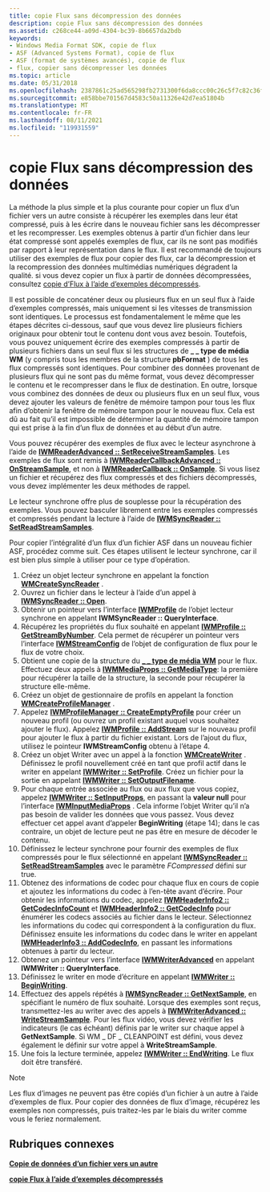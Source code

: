 ```yaml
---
title: copie Flux sans décompression des données
description: copie Flux sans décompression des données
ms.assetid: c268ce44-a09d-4304-bc39-8b6657da2bdb
keywords:
- Windows Media Format SDK, copie de flux
- ASF (Advanced Systems Format), copie de flux
- ASF (format de systèmes avancés), copie de flux
- flux, copier sans décompresser les données
ms.topic: article
ms.date: 05/31/2018
ms.openlocfilehash: 2387861c25ad565298fb2731300f6da8ccc00c26c5f7c82c36fede1bb7f62f9e
ms.sourcegitcommit: e858bbe701567d4583c50a11326e42d7ea51804b
ms.translationtype: MT
ms.contentlocale: fr-FR
ms.lasthandoff: 08/11/2021
ms.locfileid: "119931559"
---
```

# <a name="copying-streams-without-decompressing-the-data"></a>copie Flux sans décompression des données

La méthode la plus simple et la plus courante pour copier un flux d’un fichier vers un autre consiste à récupérer les exemples dans leur état compressé, puis à les écrire dans le nouveau fichier sans les décompresser et les recompresser. Les exemples obtenus à partir d’un fichier dans leur état compressé sont appelés exemples de flux, car ils ne sont pas modifiés par rapport à leur représentation dans le flux. Il est recommandé de toujours utiliser des exemples de flux pour copier des flux, car la décompression et la recompression des données multimédias numériques dégradent la qualité. si vous devez copier un flux à partir de données décompressées, consultez [copie d’Flux à l’aide d’exemples décompressés](copying-streams-using-decompressed-samples.md).

Il est possible de concaténer deux ou plusieurs flux en un seul flux à l’aide d’exemples compressés, mais uniquement si les vitesses de transmission sont identiques. Le processus est fondamentalement le même que les étapes décrites ci-dessous, sauf que vous devez lire plusieurs fichiers originaux pour obtenir tout le contenu dont vous avez besoin. Toutefois, vous pouvez uniquement écrire des exemples compressés à partir de plusieurs fichiers dans un seul flux si les structures de **\_ \_ type de média WM** (y compris tous les membres de la structure **pbFormat** ) de tous les flux compressés sont identiques. Pour combiner des données provenant de plusieurs flux qui ne sont pas du même format, vous devez décompresser le contenu et le recompresser dans le flux de destination. En outre, lorsque vous combinez des données de deux ou plusieurs flux en un seul flux, vous devez ajouter les valeurs de fenêtre de mémoire tampon pour tous les flux afin d’obtenir la fenêtre de mémoire tampon pour le nouveau flux. Cela est dû au fait qu’il est impossible de déterminer la quantité de mémoire tampon qui est prise à la fin d’un flux de données et au début d’un autre.

Vous pouvez récupérer des exemples de flux avec le lecteur asynchrone à l’aide de [**IWMReaderAdvanced :: SetReceiveStreamSamples**](/previous-versions/windows/desktop/api/Wmsdkidl/nf-wmsdkidl-iwmreaderadvanced-setreceivestreamsamples). Les exemples de flux sont remis à [**IWMReaderCallbackAdvanced :: OnStreamSample**](/previous-versions/windows/desktop/api/Wmsdkidl/nf-wmsdkidl-iwmreadercallbackadvanced-onstreamsample), et non à [**IWMReaderCallback :: OnSample**](/previous-versions/windows/desktop/api/Wmsdkidl/nf-wmsdkidl-iwmreadercallback-onsample). Si vous lisez un fichier et récupérez des flux compressés et des fichiers décompressés, vous devez implémenter les deux méthodes de rappel.

Le lecteur synchrone offre plus de souplesse pour la récupération des exemples. Vous pouvez basculer librement entre les exemples compressés et compressés pendant la lecture à l’aide de [**IWMSyncReader :: SetReadStreamSamples**](/previous-versions/windows/desktop/api/Wmsdkidl/nf-wmsdkidl-iwmsyncreader-setreadstreamsamples).

Pour copier l’intégralité d’un flux d’un fichier ASF dans un nouveau fichier ASF, procédez comme suit. Ces étapes utilisent le lecteur synchrone, car il est bien plus simple à utiliser pour ce type d’opération.

1.  Créez un objet lecteur synchrone en appelant la fonction [**WMCreateSyncReader**](/previous-versions/windows/desktop/api/Wmsdkidl/nf-wmsdkidl-wmcreatesyncreader) .
2.  Ouvrez un fichier dans le lecteur à l’aide d’un appel à [**IWMSyncReader :: Open**](/previous-versions/windows/desktop/api/Wmsdkidl/nf-wmsdkidl-iwmsyncreader-open).
3.  Obtenir un pointeur vers l’interface [**IWMProfile**](iwmprofile.md) de l’objet lecteur synchrone en appelant **IWMSyncReader :: QueryInterface**.
4.  Récupérez les propriétés du flux souhaité en appelant [**IWMProfile :: GetStreamByNumber**](/previous-versions/windows/desktop/api/Wmsdkidl/nf-wmsdkidl-iwmprofile-getstreambynumber). Cela permet de récupérer un pointeur vers l’interface [**IWMStreamConfig**](/previous-versions/windows/desktop/api/wmsdkidl/nn-wmsdkidl-iwmstreamconfig) de l’objet de configuration de flux pour le flux de votre choix.
5.  Obtient une copie de la structure du [**\_ \_ type de média WM**](/previous-versions/windows/desktop/api/wmsdkidl/ns-wmsdkidl-wm_media_type) pour le flux. Effectuez deux appels à [**IWMMediaProps :: GetMediaType**](/previous-versions/windows/desktop/api/Wmsdkidl/nf-wmsdkidl-iwmmediaprops-getmediatype): la première pour récupérer la taille de la structure, la seconde pour récupérer la structure elle-même.
6.  Créez un objet de gestionnaire de profils en appelant la fonction [**WMCreateProfileManager**](/previous-versions/windows/desktop/api/Wmsdkidl/nf-wmsdkidl-wmcreateprofilemanager) .
7.  Appelez [**IWMProfileManager :: CreateEmptyProfile**](/previous-versions/windows/desktop/api/Wmsdkidl/nf-wmsdkidl-iwmprofilemanager-createemptyprofile) pour créer un nouveau profil (ou ouvrez un profil existant auquel vous souhaitez ajouter le flux). Appelez [**IWMProfile :: AddStream**](/previous-versions/windows/desktop/api/Wmsdkidl/nf-wmsdkidl-iwmprofile-addstream) sur le nouveau profil pour ajouter le flux à partir du fichier existant. Lors de l’ajout du flux, utilisez le pointeur **IWMStreamConfig** obtenu à l’étape 4.
8.  Créez un objet Writer avec un appel à la fonction [**WMCreateWriter**](/previous-versions/windows/desktop/api/Wmsdkidl/nf-wmsdkidl-wmcreatewriter) . Définissez le profil nouvellement créé en tant que profil actif dans le writer en appelant [**IWMWriter :: SetProfile**](/previous-versions/windows/desktop/api/Wmsdkidl/nf-wmsdkidl-iwmwriter-setprofile). Créez un fichier pour la sortie en appelant [**IWMWriter :: SetOutputFilename**](/previous-versions/windows/desktop/api/Wmsdkidl/nf-wmsdkidl-iwmwriter-setoutputfilename).
9.  Pour chaque entrée associée au flux ou aux flux que vous copiez, appelez [**IWMWriter :: SetInputProps**](/previous-versions/windows/desktop/api/Wmsdkidl/nf-wmsdkidl-iwmwriter-setinputprops), en passant la **valeur null** pour l’interface [**IWMInputMediaProps**](/previous-versions/windows/desktop/api/wmsdkidl/nn-wmsdkidl-iwminputmediaprops) . Cela informe l’objet Writer qu’il n’a pas besoin de valider les données que vous passez. Vous devez effectuer cet appel avant d’appeler **BeginWriting** (étape 14); dans le cas contraire, un objet de lecture peut ne pas être en mesure de décoder le contenu.
10. Définissez le lecteur synchrone pour fournir des exemples de flux compressés pour le flux sélectionné en appelant [**IWMSyncReader :: SetReadStreamSamples**](/previous-versions/windows/desktop/api/Wmsdkidl/nf-wmsdkidl-iwmsyncreader-setreadstreamsamples) avec le paramètre *FCompressed* défini sur true.
11. Obtenez des informations de codec pour chaque flux en cours de copie et ajoutez les informations du codec à l’en-tête avant d’écrire. Pour obtenir les informations du codec, appelez [**IWMHeaderInfo2 :: GetCodecInfoCount**](/previous-versions/windows/desktop/api/wmsdkidl/nf-wmsdkidl-iwmheaderinfo2-getcodecinfocount) et [**IWMHeaderInfo2 :: GetCodecInfo**](/previous-versions/windows/desktop/api/Wmsdkidl/nf-wmsdkidl-iwmheaderinfo2-getcodecinfo) pour énumérer les codecs associés au fichier dans le lecteur. Sélectionnez les informations du codec qui correspondent à la configuration du flux. Définissez ensuite les informations du codec dans le writer en appelant [**IWMHeaderInfo3 :: AddCodecInfo**](/previous-versions/windows/desktop/api/Wmsdkidl/nf-wmsdkidl-iwmheaderinfo3-addcodecinfo), en passant les informations obtenues à partir du lecteur.
12. Obtenez un pointeur vers l’interface [**IWMWriterAdvanced**](/previous-versions/windows/desktop/api/wmsdkidl/nn-wmsdkidl-iwmwriteradvanced) en appelant **IWMWriter :: QueryInterface**.
13. Définissez le writer en mode d’écriture en appelant [**IWMWriter :: BeginWriting**](/previous-versions/windows/desktop/api/Wmsdkidl/nf-wmsdkidl-iwmwriter-beginwriting).
14. Effectuez des appels répétés à [**IWMSyncReader :: GetNextSample**](/previous-versions/windows/desktop/api/Wmsdkidl/nf-wmsdkidl-iwmsyncreader-getnextsample), en spécifiant le numéro de flux souhaité. Lorsque des exemples sont reçus, transmettez-les au writer avec des appels à [**IWMWriterAdvanced :: WriteStreamSample**](/previous-versions/windows/desktop/api/Wmsdkidl/nf-wmsdkidl-iwmwriteradvanced-writestreamsample). Pour les flux vidéo, vous devez vérifier les indicateurs (le cas échéant) définis par le writer sur chaque appel à **GetNextSample**. Si WM \_ DF \_ CLEANPOINT est défini, vous devez également le définir sur votre appel à **WriteStreamSample**.
15. Une fois la lecture terminée, appelez [**IWMWriter :: EndWriting**](/previous-versions/windows/desktop/api/Wmsdkidl/nf-wmsdkidl-iwmwriter-endwriting). Le flux doit être transféré.

> [!Note]  
> Les flux d’images ne peuvent pas être copiés d’un fichier à un autre à l’aide d’exemples de flux. Pour copier des données de flux d’image, récupérez les exemples non compressés, puis traitez-les par le biais du writer comme vous le feriez normalement.

 

## <a name="related-topics"></a>Rubriques connexes

<dl> <dt>

[**Copie de données d’un fichier vers un autre**](copying-data-from-one-file-to-another.md)
</dt> <dt>

[**copie Flux à l’aide d’exemples décompressés**](copying-streams-using-decompressed-samples.md)
</dt> </dl>

 

 




